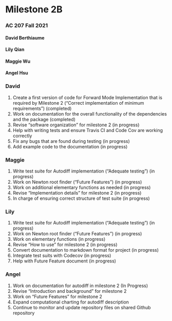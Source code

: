 # Milestone 2B
### AC 207 Fall 2021   



#### David Berthiaume
#### Lily Qian
#### Maggie Wu
#### Angel Hsu

### David 

1. Create a first version of code for Forward Mode Implementation that is required by Milestone 2 (“Correct implementation of minimum requirements”) (completed) 
2. Work on documentation for the overall functionality of the dependencies and the package (completed)
3. Revise “software organization” for milestone 2 (in progress)
4. Help with writing tests and ensure Travis CI and Code Cov are working correctly
5. Fix any bugs that are found during testing (in progress)
6. Add example code to the documentation (in progress)

### Maggie 

1. Write test suite for Autodiff implementation (“Adequate testing”) (in progress) 
2. Work on Newton root finder (“Future Features”) (in progress) 
3. Work on additional elementary functions as needed (in progress)
4. Revise “Implementation details” for milestone 2 (in progress)
5. In charge of ensuring correct structure of test suite (in progress)

### Lily 

1. Write test suite for Autodiff implementation (“Adequate testing”) (in progress)
2. Work on Newton root finder (“Future Features”) (in progress) 
3. Work on elementary functions (in progress)
4. Revise “How to use” for milestone 2 (in progress)
5. Convert documentation to markdown format for project (in progress)
6. Integrate test suits with Codecov (in progress)
7. Help with Future Feature document (in progress)

### Angel

1. Work on documentation for autodiff in milestone 2 (In Progress) 
2. Revise “Introduction and background” for milestone 2
3. Work on “Future Features” for milestone 2
4. Expand computational charting for autodiff description
5. Continue to monitor and update repository files on shared Github repository

